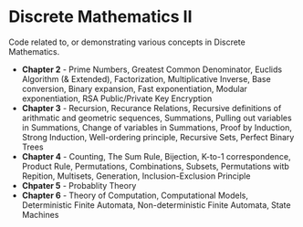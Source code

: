 # Discrete Mathematics II

Code related to, or demonstrating various concepts in Discrete Mathematics.

- **Chapter 2** - Prime Numbers, Greatest Common Denominator, Euclids Algorithm (& Extended), Factorization, Multiplicative Inverse, Base conversion, Binary expansion, Fast exponentiation, Modular exponentiation, RSA Public/Private Key Encryption
- **Chapter 3** - Recursion, Recurance Relations, Recursive definitions of arithmatic and geometric sequences, Summations, Pulling out variables in Summations, Change of variables in Summations, Proof by Induction, Strong Induction, Well-ordering principle, Recursive Sets, Perfect Binary Trees
- **Chapter 4** - Counting, The Sum Rule, Bijection, K-to-1 correspondence, Product Rule, Permutations, Combinations, Subsets, Permutations witb Repition, Multisets, Generation, Inclusion-Exclusion Principle
- **Chpater 5** - Probablity Theory
- **Chapter 6** - Theory of Computation, Computational Models, Deterministic Finite Automata, Non-deterministic Finite Automata, State Machines
